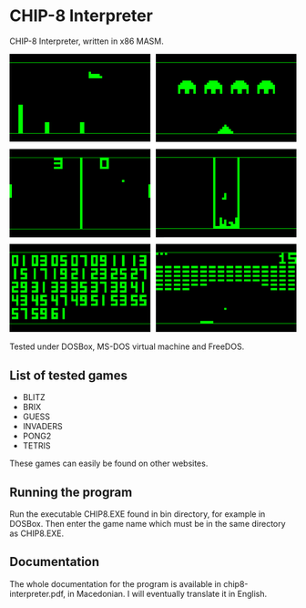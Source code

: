 # CHIP-8 Interpreter

CHIP-8 Interpreter, written in x86 MASM.

![chip-8 interpreter](https://github.com/BojanSof/chip-8-interpreter/blob/main/images/chip-8.png)

Tested under DOSBox, MS-DOS virtual machine and FreeDOS.

## List of tested games

- BLITZ
- BRIX
- GUESS
- INVADERS
- PONG2
- TETRIS

These games can easily be found on other websites.

## Running the program

Run the executable CHIP8.EXE found in bin directory, for example in DOSBox.
Then enter the game name which must be in the same directory as CHIP8.EXE.

## Documentation

The whole documentation for the program is available in chip8-interpreter.pdf,
in Macedonian. I will eventually translate it in English.
